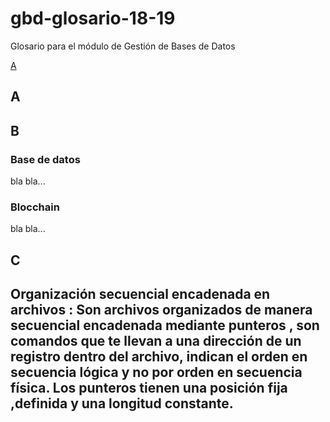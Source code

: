 # gbd-glosario-18-19
Glosario para el módulo de Gestión de Bases de Datos

[A](#a)

## A

## B

### Base de datos

bla bla...

### Blocchain

bla bla...

## C


## Organización secuencial encadenada en archivos : Son archivos organizados de manera secuencial encadenada mediante punteros , son comandos que te llevan a una dirección  de un registro dentro del archivo, indican el orden en secuencia lógica y no por orden en secuencia física. Los punteros tienen una posición fija ,definida y   una longitud constante.
